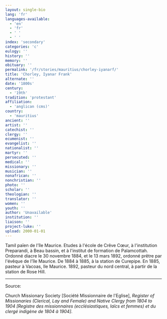 ```yaml
---
layout: single-bio
lang: 'fr'
languages-available:
  - 'en'
  - 'fr'
  - ' '
  - ' '
index: 'secondary'
categories: 'c'
eulogy: ''
history: ''
memory: ''
obituary: ''
permalink: '/fr/stories/mauritius/chorley-iyanarf/'
title: 'Chorley, Iyanar Frank'
alternate: ''
date: '1800s'
century:
  - '19th'
tradition: 'protestant'
affiliation:
  - 'anglican (cms)'
country:
  - 'mauritius'
ancient: ''
artist: ''
catechist: ''
clergy: ''
ecumenist: ''
evangelist: ''
nationalist: ''
martyr: ''
persecuted: ''
medical: ''
missionary: ''
musician: ''
nonafrican: ''
nonchristian: ''
photo: ''
scholar: ''
theologian: ''
translator: ''
women: ''
youth: ''
author: 'Unavailable'
institution: ''
liaison: ''
project-luke: ''
upload: 2000-01-01
---
```



Tamil païen de l'île Maurice. Etudes à l'école de Crêve Cœur, à l'institution Preparandi, à Beau bassin, et à l'institut de formation de Palamcottah. Ordonné diacre le 30 novembre 1884, et le 13 mars 1892, ordonné prêtre par l'évêque de l'île Maurice. De 1884 à 1885, à la station de Curepipe. En 1885, pasteur à Vacoas, Ile Maurice. 1892, pasteur du nord central, à partir de la station de Rose Hill.



---

Source:

Church Missionary Society [Société Missionnaire de l'Eglise], *Register of Missionaries (Clerical, Lay and Female) and Native Clergy from 1804 to 1904 [Registre des missionnaires (ecclésiastiques, laïcs et femmes) et du clergé indigène de 1804 à 1904]*.